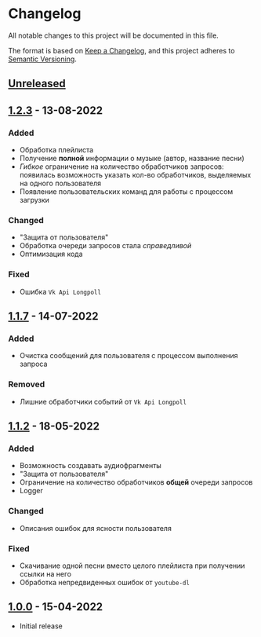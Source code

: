 # Changelog

All notable changes to this project will be documented in this file.

The format is based on [Keep a Changelog],
and this project adheres to [Semantic Versioning].

## [Unreleased]

## [1.2.3] - 13-08-2022
### Added
- Обработка плейлиста
- Получение **полной** информации о музыке (автор, название песни)
- *Гибкое* ограничение на количество обработчиков запросов: появилась возможность указать кол-во обработчиков, выделяемых на одного пользователя
- Появление пользовательских команд для работы с процессом загрузки

### Changed
- "Защита от пользователя"
- Обработка очереди запросов стала *справедливой*
- Оптимизация кода

### Fixed
- Ошибка `Vk Api Longpoll`

## [1.1.7] - 14-07-2022
### Added
- Очистка сообщений для пользователя с процессом выполнения запроса

### Removed
- Лишние обработчики событий от `Vk Api Longpoll`

## [1.1.2] - 18-05-2022
### Added
- Возможность создавать аудиофрагменты
- "Защита от пользователя"
- Ограничение на количество обработчиков **общей** очереди запросов
- Logger

### Changed
- Описания ошибок для ясности пользователя

### Fixed
- Скачивание одной песни вместо целого плейлиста при получении ссылки на него
- Обработка непредвиденных ошибок от `youtube-dl`

## [1.0.0] - 15-04-2022
- Initial release

<!-- Links -->
[keep a changelog]: https://keepachangelog.com/en/1.0.0/
[semantic versioning]: https://semver.org/spec/v2.0.0.html

<!-- Versions -->
[unreleased]: https://github.com/shonqwezon-team/AudioBridge/compare/main...develop
[1.2.3]: https://github.com/shonqwezon-team/AudioBridge/compare/v1.1.7...v1.2.3
[1.1.7]: https://github.com/shonqwezon-team/AudioBridge/compare/v1.1.2...v1.1.7
[1.1.2]: https://github.com/shonqwezon-team/AudioBridge/compare/v1.0.0...v1.1.2
[1.0.0]: https://github.com/shonqwezon-team/AudioBridge/releases/tag/v1.0.0
